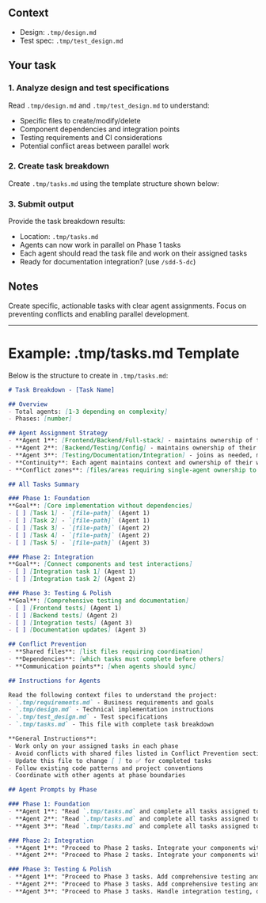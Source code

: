 
## Context

- Design: `.tmp/design.md`
- Test spec: `.tmp/test_design.md`

## Your task

### 1. Analyze design and test specifications

Read `.tmp/design.md` and `.tmp/test_design.md` to understand:
- Specific files to create/modify/delete
- Component dependencies and integration points
- Testing requirements and CI considerations
- Potential conflict areas between parallel work

### 2. Create task breakdown

Create `.tmp/tasks.md` using the template structure shown below:

### 3. Submit output

Provide the task breakdown results:
- Location: `.tmp/tasks.md`
- Agents can now work in parallel on Phase 1 tasks
- Each agent should read the task file and work on their assigned tasks
- Ready for documentation integration? (use `/sdd-5-dc`)

## Notes

Create specific, actionable tasks with clear agent assignments. Focus on preventing conflicts and enabling parallel development.

---

# Example: .tmp/tasks.md Template

Below is the structure to create in `.tmp/tasks.md`:

```markdown
# Task Breakdown - [Task Name]

## Overview
- Total agents: [1-3 depending on complexity]
- Phases: [number]

## Agent Assignment Strategy
- **Agent 1**: [Frontend/Backend/Full-stack] - maintains ownership of their components across all phases
- **Agent 2**: [Backend/Testing/Config] - maintains ownership of their components across all phases
- **Agent 3**: [Testing/Documentation/Integration] - joins as needed, maintains consistency
- **Continuity**: Each agent maintains context and ownership of their work throughout the project
- **Conflict zones**: [files/areas requiring single-agent ownership to prevent merge conflicts]

## All Tasks Summary

### Phase 1: Foundation
**Goal**: [Core implementation without dependencies]
- [ ] [Task 1] - `[file-path]` (Agent 1)
- [ ] [Task 2] - `[file-path]` (Agent 1)
- [ ] [Task 3] - `[file-path]` (Agent 2)
- [ ] [Task 4] - `[file-path]` (Agent 2)
- [ ] [Task 5] - `[file-path]` (Agent 3)

### Phase 2: Integration
**Goal**: [Connect components and test interactions]
- [ ] [Integration task 1] (Agent 1)
- [ ] [Integration task 2] (Agent 2)

### Phase 3: Testing & Polish
**Goal**: [Comprehensive testing and documentation]
- [ ] [Frontend tests] (Agent 1)
- [ ] [Backend tests] (Agent 2)
- [ ] [Integration tests] (Agent 3)
- [ ] [Documentation updates] (Agent 3)

## Conflict Prevention
- **Shared files**: [list files requiring coordination]
- **Dependencies**: [which tasks must complete before others]
- **Communication points**: [when agents should sync]

## Instructions for Agents

Read the following context files to understand the project:
- `.tmp/requirements.md` - Business requirements and goals
- `.tmp/design.md` - Technical implementation instructions
- `.tmp/test_design.md` - Test specifications
- `.tmp/tasks.md` - This file with complete task breakdown

**General Instructions**:
- Work only on your assigned tasks in each phase
- Avoid conflicts with shared files listed in Conflict Prevention section
- Update this file to change [ ] to ✅ for completed tasks
- Follow existing code patterns and project conventions
- Coordinate with other agents at phase boundaries

## Agent Prompts by Phase

### Phase 1: Foundation
- **Agent 1**: "Read `.tmp/tasks.md` and complete all tasks assigned to Agent 1 in Phase 1. Work only on your assigned files and avoid shared components until Phase 2."
- **Agent 2**: "Read `.tmp/tasks.md` and complete all tasks assigned to Agent 2 in Phase 1. Work only on your assigned files and avoid shared components until Phase 2."
- **Agent 3**: "Read `.tmp/tasks.md` and complete all tasks assigned to Agent 3 in Phase 1. Work only on your assigned files and avoid shared components until Phase 2."

### Phase 2: Integration
- **Agent 1**: "Proceed to Phase 2 tasks. Integrate your components with other agents' work."
- **Agent 2**: "Proceed to Phase 2 tasks. Integrate your components with other agents' work."

### Phase 3: Testing & Polish
- **Agent 1**: "Proceed to Phase 3 tasks. Add comprehensive testing and final polish."
- **Agent 2**: "Proceed to Phase 3 tasks. Add comprehensive testing and final polish."
- **Agent 3**: "Proceed to Phase 3 tasks. Handle integration testing, documentation, and project coordination."
```
